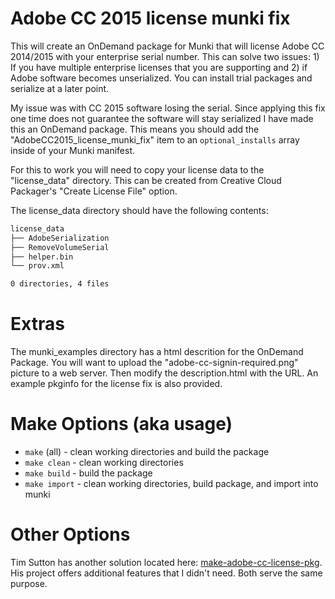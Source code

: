 Adobe CC 2015 license munki fix
===

This will create an OnDemand package for Munki that will license Adobe CC 2014/2015 with your enterprise serial number. This can solve two issues: 1) If you have multiple enterprise licenses that you are supporting and 2) if Adobe software becomes unserialized. You can install trial packages and serialize at a later point. 

My issue was with CC 2015 software losing the serial. Since applying this fix one time does not guarantee the software will stay serialized I have made this an OnDemand package. This means you should add the "AdobeCC2015_license_munki_fix" item to an ``optional_installs`` array inside of your Munki manifest. 

For this to work you will need to copy your license data to the "license_data" directory. This can be created from Creative Cloud Packager's "Create License File" option.

The license_data directory should have the following contents:

```bash
license_data
├── AdobeSerialization
├── RemoveVolumeSerial
├── helper.bin
└── prov.xml

0 directories, 4 files
```

# Extras
The munki_examples directory has a html descrition for the OnDemand Package. You will want to upload the "adobe-cc-signin-required.png" picture to a web server. Then modify the description.html with the URL. An example pkginfo for the license fix is also provided.

# Make Options (aka usage)

* ``make`` (all) - clean working directories and build the package
* ``make clean`` - clean working directories
* ``make build`` - build the package
* ``make import`` - clean working directories, build package, and import into munki 

# Other Options 
Tim Sutton has another solution located here: [make-adobe-cc-license-pkg](https://github.com/timsutton/make-adobe-cc-license-pkg). His project offers additional features that I didn't need. Both serve the same purpose.
